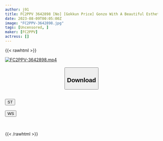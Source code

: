 ```yaml
---
author: j91
title: FC2PPV 3642898 [No] [Gokkun Price] Gonzo With A Beautiful Esthetician! Seducing A Man With A Slender Body, A Sex** Perverted Woman Who Seeks A Meat Stick! Shoot Your Face On Your Lewd Face And Fuck It On The Sofa And Bed! The Last Is A Large Amount Of Vaginal Cum Shot! *Bonus High-Definition Version
date: 2023-08-09T00:05:00Z
image: "FC2PPV-3642898.jpg"
tags: [Uncensored, ]
maker: [FC2PPV]
actress: []
---
```



{{< rawhtml >}}

<div class="video" data-videoid="Rkpv7PXmg9ideo9">
    <a href="javascript:;">
        <img src="https://my.j91.asia/posts/FC2PPV-3642898/FC2PPV-3642898.jpg" width="WIDTH" height="HEIGHT" alt="FC2PPV-3642898.mp4" loading="lazy">
    </a>
</div>

<script type="text/javascript" src="https://j91.asia/asset/on-demand-st.js"></script>

<br>
  <link rel="stylesheet" href="https://j91.asia/asset/bs5.css">
  
  <center>
  <button class="btn btn-primary" type="button" data-bs-toggle="collapse" data-bs-target=".multi-collapse" aria-expanded="false" aria-controls="multiCollapseExample1 multiCollapseExample2"><h2>Download</h2></button></center>
</p>
<div class="row">
  <div class="col">
    <div class="collapse multi-collapse" id="multiCollapseExample1">
      <div class="card card-body">
	      	      <br>
<div class="buttons">  
<a href="https://streamtape.to/v/Rkpv7PXmg9ideo9"><button class="btn-hover color-3"><i class="fa fa-download"></i> ST</button></a></div>
    </div>
  </div>
</div>
  <div class="col">
    <div class="collapse multi-collapse" id="multiCollapseExample2">
      <div class="card card-body">
	      <br>
<div class="buttons">
    <a href="https://wolfstream.tv/tbvxynbeoqne"><button class="btn-hover color-9"><i class="fa fa-download"></i> WS</button></a></div>
<br><br>
      </div>
    </div>
  </div>
</div>

{{< /rawhtml >}}
